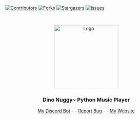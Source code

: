 [![Contributors][contributors-shield]][contributors-url]
[![Forks][forks-shield]][forks-url]
[![Stargazers][stars-shield]][stars-url]
[![Issues][issues-shield]][issues-url]




<br/>
<p align="center">
  <a href="https://github.com/DinoNuggyChan/PythonMusicPlayer">
    <img src="https://i.imgur.com/jRGxzZS.gif" alt="Logo" width="200" height="200">
  </a>

  <h3 align="center">Dino Nuggy~ Python Music Player</h3>

  <p align="center">
    <a href="https://nuggetbot.xyz">My Discord Bot</a>
    -  
    -
    <a href="https://github.com/DinoNuggyChan/PythonMusicPlayer/issues">Report Bug</a>
    -
    -
    <a href="https://www.nuggy.space/">My Website</a>
  </p>
</p>


[contributors-shield]: https://img.shields.io/github/contributors/DinoNuggyChan/PythonMusicPlayer.svg?style=for-the-badge
[contributors-url]: https://github.com/DinoNuggyChan/PythonMusicPlayer/graphs/contributors
[forks-shield]: https://img.shields.io/github/forks/DinoNuggyChan/PythonMusicPlayer.svg?style=for-the-badge
[forks-url]: https://github.com/DinoNuggyChan/PythonMusicPlayer/network/members
[stars-shield]: https://img.shields.io/github/stars/DinoNuggyChan/PythonMusicPlayer.svg?style=for-the-badge
[stars-url]: https://github.com/DinoNuggyChan/PythonMusicPlayer/stargazers
[issues-shield]: https://img.shields.io/github/issues/DinoNuggyChan/PythonMusicPlayer.svg?style=for-the-badge
[issues-url]: https://github.com/DinoNuggyChan/PythonMusicPlayer/issues
 
